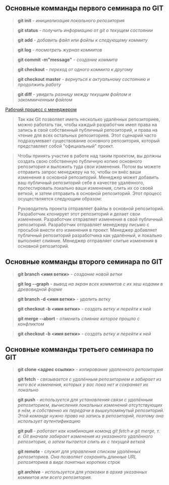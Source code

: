 ## Основные комманды первого семинара по GIT

>**git init** - *инициализация локального репозитория*

>**git status** - *получить информацию от git о текущем состоянии*

>**git add** - *добавить файл или файлы к следующему коммиту*

>**git log** - *посмотреть журнал коммитов*

>**git commit -m"message"** - *создание коммита*

>**git checkout** - *переход от одного коммита к другому*

>**git checkout master** - *вернуться к актуальному состоянию и продолжить работу*

>**git diff** - *увидеть разницу между текущим файлом и закоммиченным файлом*

[Рабочий процесс с менеджером](https://www.google.com/url?sa=i&url=https%3A%2F%2Fedt.1c.ru%2Fupload%2Fdocs_git%2Ftopics%2Ft000019.html&psig=AOvVaw2wB6a0qW_oz2R-SzO07pnJ&ust=1679668137702000&source=images&cd=vfe&ved=0CBAQjRxqFwoTCJjp49al8v0CFQAAAAAdAAAAABAJ)
>Так как Git позволяет иметь несколько удалённых репозиториев, можно работать так, чтобы каждый разработчик имел права на запись в свой собственный публичный репозиторий, и права на чтение для всех остальных репозиториев. Этот сценарий часто подразумевает существование основного репозитория, который представляет собой "официальный" проект.

>Чтобы принять участие в работе над таким проектом, вы должны создать свою собственную публичную копию основного репозитория и выложить туда свои изменения. Потом вы можете отправить запрос менеджеру на то, чтобы он внёс ваши изменения в основной репозиторий. Менеджер может добавить ваш публичный репозиторий себе в качестве удалённого, протестировать локально ваши изменения, слить их со своей веткой, и затем отправить в основной репозиторий. Этот процесс осуществляется следующим образом:

>Руководитель проекта отправляет файлы в основной репозиторий.
Разработчик клонирует этот репозиторий и делает свои изменения.
Разработчик отправляет изменения в свой публичный репозиторий.
Разработчик отправляет менеджеру письмо с просьбой внести его изменения в проект.
Менеджер добавляет публичный репозиторий разработчика как удалённый, и локально выполняет слияние.
Менеджер отправляет слитые изменения в основной репозиторий.

## Основные комманды второго семинара по GIT

>**git branch <имя ветки>** - *создание новой ветки*

>**git log --graph** - *вывод на экран всех коммитов с их хеш кодами в древовидной форме*

>**git branch -d <имя ветки>** - *удалить ветку*

>**git checkout -b <имя ветки>** - *создать ветку и перейти к ней*

>**git merge --abort** - *отменить слияние которое прошло с конфликтом*

>**git checkout -b <имя ветки>** - *создать ветку и перейти к ней*

## Основные комманды третьего семинара по GIT

>**git clone <адрес ссылки>** - *копирование удаленного репозитория*

>**git fetch** -  *связывается с удалённым репозиторием и забирает из него все изменения, которых у вас пока нет и сохраняет их локально*

>**git push** - *используется для установления связи с удалённым репозиторием, вычисления локальных изменений отсутствующих в нём, и собственно их передачи в вышеупомянутый репозиторий. Этой команде нужно право на запись в репозиторий, поэтому она использует аутентификацию*

>**git pull** - *работает как комбинация команд git fetch и git merge, т. е. Git вначале забирает изменения из указанного удалённого репозитория, а затем пытается слить их с текущей веткой*

>**git remote** - *служит для управления списком удалённых репозиториев. Она позволяет сохранять длинные URL репозиториев в виде понятных коротких строк*

>**git archive** - *используется для упаковки в архив указанных коммитов или всего репозитория.*

